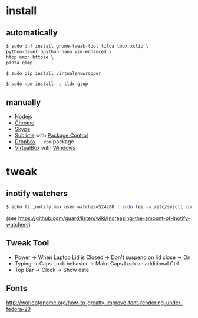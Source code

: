 # install

## automatically

```bash
$ sudo dnf install gnome-tweak-tool tilda tmux xclip \
python-devel bpython nano vim-enhanced \
htop nmon httpie \
pinta gimp

$ sudo pip install virtualenvwrapper

$ sudo npm install -g tldr gtop
```

## manually

* [Nodejs](https://github.com/nodesource/distributions#rpminstall)
* [Chrome](http://www.if-not-true-then-false.com/2010/install-google-chrome-with-yum-on-fedora-red-hat-rhel/)
* [Skype](http://www.if-not-true-then-false.com/2012/install-skype-on-fedora-centos-red-hat-rhel-scientific-linux-sl/)
* [Sublime](https://gist.github.com/ahockersten/9781d1233e2bb125b458) with [Package Control](https://packagecontrol.io/installation)
* [Dropbox](https://www.dropbox.com/install?os=lnx) - `.rpm` package
* [VirtualBox](http://www.if-not-true-then-false.com/2010/install-virtualbox-with-yum-on-fedora-centos-red-hat-rhel/) with [Windows](https://dev.windows.com/en-us/microsoft-edge/tools/vms/linux/)

# tweak

## inotify watchers

```bash
$ echo fs.inotify.max_user_watches=524288 | sudo tee -a /etc/sysctl.conf && sudo sysctl -p
```

(see https://github.com/guard/listen/wiki/Increasing-the-amount-of-inotify-watchers)

## Tweak Tool

* Power -> When Laptop Lid is Closed -> Don't suspend on lid close -> On
* Typing -> Caps Lock behavior -> Make Caps Lock an additional Ctrl
* Top Bar -> Clock -> Show date

## Fonts

http://worldofgnome.org/how-to-greatly-improve-font-rendering-under-fedora-20

